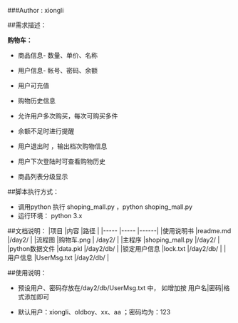 ###Author : xiongli

##需求描述：

**购物车：**

* 商品信息- 数量、单价、名称

* 用户信息- 帐号、密码、余额

* 用户可充值

* 购物历史信息

* 允许用户多次购买，每次可购买多件

* 余额不足时进行提醒

* 用户退出时 ，输出档次购物信息

* 用户下次登陆时可查看购物历史

* 商品列表分级显示


##脚本执行方式：

* 调用python 执行 shoping_mall.py ，python shoping_mall.py
* 运行环境： python 3.x


##文档说明：
|项目   |内容   |路径 |
|-----  |-----  |------|
|使用说明书    |readme.md          |/day2/  |
|流程图        |购物车.png        | /day2/  |
|主程序        |shoping_mall.py    |/day2/ |
|python数据文件 |data.pkl           |/day2/db/ |
|锁定用户信息   |lock.txt         |/day2/db/ |
|用户信息       |UserMsg.txt      |/day2/db/ |


##使用说明：

*   预设用户、密码存放在/day2/db/UserMsg.txt 中，
     如增加按 用户名|密码|格式添加即可

*   默认用户：xiongli、oldboy、xx、aa ；密码均为：123


